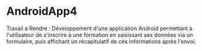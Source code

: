 # AndroidApp4
Travail a Rendre : Développement d'une application Android permettant à l'utilisateur de s'inscrire à une formation en saisissant ses données via un formulaire, puis affichant un récapitulatif de ces informations après l'envoi.
